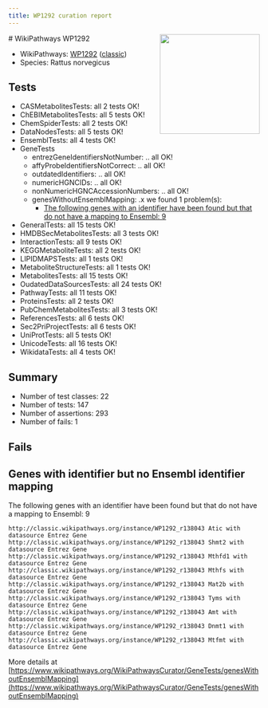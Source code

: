 ```yaml
---
title: WP1292 curation report
---
```


<img style="float: right; width: 200px" src="https://upload.wikimedia.org/wikipedia/commons/thumb/8/83/Wplogo_with_text_500.png/640px-Wplogo_with_text_500.png" />
# WikiPathways WP1292

* WikiPathways: [WP1292](https://wikipathways.org/pathways/WP1292) ([classic](https://classic.wikipathways.org/instance/WP1292))
* Species: Rattus norvegicus
## Tests
* CASMetabolitesTests: all 2 tests OK!
* ChEBIMetabolitesTests: all 5 tests OK!
* ChemSpiderTests: all 2 tests OK!
* DataNodesTests: all 5 tests OK!
* EnsemblTests: all 4 tests OK!
* GeneTests
    * entrezGeneIdentifiersNotNumber: .. all OK!
    * affyProbeIdentifiersNotCorrect: .. all OK!
    * outdatedIdentifiers: .. all OK!
    * numericHGNCIDs: .. all OK!
    * nonNumericHGNCAccessionNumbers: .. all OK!
    * genesWithoutEnsemblMapping: .x we found 1 problem(s):
        * [The following genes with an identifier have been found but that do not have a mapping to Ensembl: 9](#40286d8b)
* GeneralTests: all 15 tests OK!
* HMDBSecMetabolitesTests: all 3 tests OK!
* InteractionTests: all 9 tests OK!
* KEGGMetaboliteTests: all 2 tests OK!
* LIPIDMAPSTests: all 1 tests OK!
* MetaboliteStructureTests: all 1 tests OK!
* MetabolitesTests: all 15 tests OK!
* OudatedDataSourcesTests: all 24 tests OK!
* PathwayTests: all 11 tests OK!
* ProteinsTests: all 2 tests OK!
* PubChemMetabolitesTests: all 3 tests OK!
* ReferencesTests: all 6 tests OK!
* Sec2PriProjectTests: all 6 tests OK!
* UniProtTests: all 5 tests OK!
* UnicodeTests: all 16 tests OK!
* WikidataTests: all 4 tests OK!


## Summary

* Number of test classes: 22
* Number of tests: 147
* Number of assertions: 293
* Number of fails: 1

## Fails

<a name="40286d8b" />

## Genes with identifier but no Ensembl identifier mapping

The following genes with an identifier have been found but that do not have a mapping to Ensembl: 9
```
http://classic.wikipathways.org/instance/WP1292_r138043 Atic with datasource Entrez Gene
http://classic.wikipathways.org/instance/WP1292_r138043 Shmt2 with datasource Entrez Gene
http://classic.wikipathways.org/instance/WP1292_r138043 Mthfd1 with datasource Entrez Gene
http://classic.wikipathways.org/instance/WP1292_r138043 Mthfs with datasource Entrez Gene
http://classic.wikipathways.org/instance/WP1292_r138043 Mat2b with datasource Entrez Gene
http://classic.wikipathways.org/instance/WP1292_r138043 Tyms with datasource Entrez Gene
http://classic.wikipathways.org/instance/WP1292_r138043 Amt with datasource Entrez Gene
http://classic.wikipathways.org/instance/WP1292_r138043 Dnmt1 with datasource Entrez Gene
http://classic.wikipathways.org/instance/WP1292_r138043 Mtfmt with datasource Entrez Gene
```

More details at [https://www.wikipathways.org/WikiPathwaysCurator/GeneTests/genesWithoutEnsemblMapping](https://www.wikipathways.org/WikiPathwaysCurator/GeneTests/genesWithoutEnsemblMapping)

